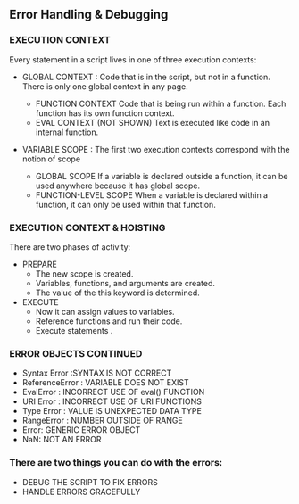 ## **Error Handling & Debugging**
### EXECUTION CONTEXT
Every statement in a script lives in one of three
execution contexts:
* GLOBAL CONTEXT :
Code that is in the script, but not in a function.
There is only one global context in any page.
    * FUNCTION CONTEXT
Code that is being run within a function.
Each function has its own function context.
    * EVAL CONTEXT (NOT SHOWN)
Text is executed like code in an internal function.

* VARIABLE SCOPE :
The first two execution contexts correspond with the
notion of scope
    * GLOBAL SCOPE
If a variable is declared outside a function, it can
be used anywhere because it has global scope.
    * FUNCTION-LEVEL SCOPE
When a variable is declared within a function,
it can only be used within that function.

### **EXECUTION CONTEXT & HOISTING**
There are two phases
of activity:
* PREPARE
    * The new scope is created.
    * Variables, functions, and arguments are created.
    * The value of the this keyword is determined.
* EXECUTE
    *  Now it can assign values to variables.
    * Reference functions and run their code.
    * Execute statements  . 
### **ERROR OBJECTS CONTINUED**
* Syntax Error :SYNTAX IS NOT CORRECT
* ReferenceError : VARIABLE DOES NOT EXIST
* EvalError :
INCORRECT USE OF eval() FUNCTION
* URI Error :
INCORRECT USE OF URI FUNCTIONS
* Type Error :
VALUE IS UNEXPECTED DATA TYPE
* RangeError :
NUMBER OUTSIDE OF RANGE
* Error:
GENERIC ERROR OBJECT
* NaN:
NOT AN ERROR

### There are two things you can do with the errors:
* DEBUG THE SCRIPT TO FIX ERRORS
* HANDLE ERRORS GRACEFULLY